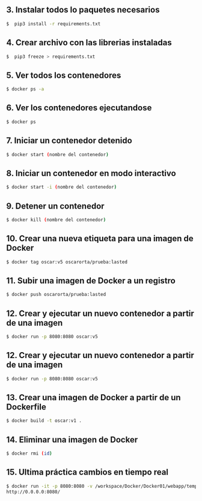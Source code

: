 ## 3. Instalar todos lo paquetes necesarios
````bash
$  pip3 install -r requirements.txt
````
## 4. Crear archivo con las librerias instaladas
````bash
$  pip3 freeze > requirements.txt
````
## 5. Ver todos los contenedores
````bash
$ docker ps -a
````
## 6. Ver los contenedores ejecutandose
````bash
$ docker ps 
````
## 7. Iniciar un contenedor detenido
````bash
$ docker start (nombre del contenedor)
````
## 8. Iniciar un contenedor en modo interactivo
````bash
$ docker start -i (nombre del contenedor)
````
## 9. Detener un contenedor
````bash
$ docker kill (nombre del contenedor)
````
## 10. Crear una nueva etiqueta para una imagen de Docker
````bash
$ docker tag oscar:v5 oscarorta/prueba:lasted

````
## 11. Subir una imagen de Docker a un registro
````bash
$ docker push oscarorta/prueba:lasted
````
## 12. Crear y ejecutar un nuevo contenedor a partir de una imagen
````bash
$ docker run -p 8080:8080 oscar:v5
````

## 12. Crear y ejecutar un nuevo contenedor a partir de una imagen
````bash
$ docker run -p 8080:8080 oscar:v5
````
## 13. Crear una imagen de Docker a partir de un Dockerfile
````bash
$ docker build -t oscar:v1 .
````
## 14. Eliminar una imagen de Docker
````bash
$ docker rmi (id)
````
## 15. Ultima práctica cambios en tiempo real
````bash
$ docker run -it -p 8080:8080 -v /workspace/Docker/Docker01/webapp/templates:/home/webapp/templates volumenes:v1
http://0.0.0.0:8080/
````
